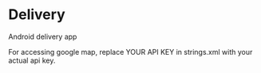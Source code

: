 # Delivery
Android delivery app


For accessing google map, replace <string name="api_key">YOUR API KEY</string> in strings.xml with your actual api key.
